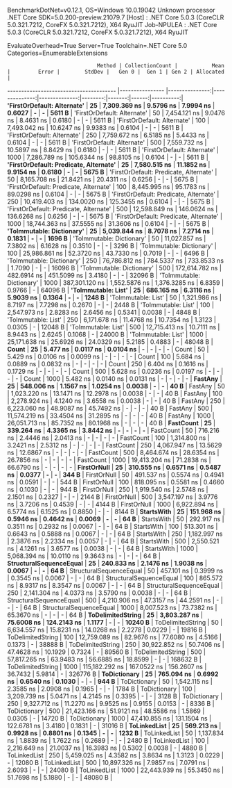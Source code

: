 
BenchmarkDotNet=v0.12.1, OS=Windows 10.0.19042
Unknown processor
.NET Core SDK=5.0.200-preview.21079.7
  [Host]     : .NET Core 5.0.3 (CoreCLR 5.0.321.7212, CoreFX 5.0.321.7212), X64 RyuJIT
  Job-NPULEA : .NET Core 5.0.3 (CoreCLR 5.0.321.7212, CoreFX 5.0.321.7212), X64 RyuJIT

EvaluateOverhead=True  Server=True  Toolchain=.NET Core 5.0  
Categories=EnumerableExtensions  

                                 Method | CollectionCount |           Mean |         Error |        StdDev |   Gen 0 |  Gen 1 | Gen 2 | Allocated |
--------------------------------------- |---------------- |---------------:|--------------:|--------------:|--------:|-------:|------:|----------:|
            **'FirstOrDefault: Alternate'** |              **25** |   **7,309.369 ns** |     **9.5796 ns** |     **7.9994 ns** |  **0.6027** |      **-** |     **-** |    **5611 B** |
            'FirstOrDefault: Alternate' |              50 |   7,454.121 ns |     9.0476 ns |     8.4631 ns |  0.6180 |      - |     - |    5611 B |
            'FirstOrDefault: Alternate' |             100 |   7,493.042 ns |    10.6247 ns |     9.9383 ns |  0.6104 |      - |     - |    5611 B |
            'FirstOrDefault: Alternate' |             250 |   7,759.672 ns |     6.5185 ns |     5.4433 ns |  0.6104 |      - |     - |    5611 B |
            'FirstOrDefault: Alternate' |             500 |   7,559.732 ns |    10.5897 ns |     8.8429 ns |  0.6180 |      - |     - |    5611 B |
            'FirstOrDefault: Alternate' |            1000 |   7,286.789 ns |   105.6344 ns |    98.8105 ns |  0.6104 |      - |     - |    5611 B |
 **'FirstOrDefault: Predicate, Alternate'** |              **25** |   **7,580.515 ns** |    **11.1852 ns** |     **9.9154 ns** |  **0.6180** |      **-** |     **-** |    **5675 B** |
 'FirstOrDefault: Predicate, Alternate' |              50 |   8,165.708 ns |    21.8421 ns |    20.4311 ns |  0.6256 |      - |     - |    5675 B |
 'FirstOrDefault: Predicate, Alternate' |             100 |   8,445.995 ns |    95.1783 ns |    89.0298 ns |  0.6104 |      - |     - |    5675 B |
 'FirstOrDefault: Predicate, Alternate' |             250 |  10,419.403 ns |   134.0020 ns |   125.3455 ns |  0.6104 |      - |     - |    5675 B |
 'FirstOrDefault: Predicate, Alternate' |             500 |  12,598.849 ns |   146.0624 ns |   136.6268 ns |  0.6256 |      - |     - |    5675 B |
 'FirstOrDefault: Predicate, Alternate' |            1000 |  18,744.363 ns |    37.5555 ns |    31.3606 ns |  0.6104 |      - |     - |    5675 B |
              **'ToImmutable: Dictionary'** |              **25** |   **5,039.844 ns** |     **8.7078 ns** |     **7.2714 ns** |  **0.1831** |      **-** |     **-** |    **1696 B** |
              'ToImmutable: Dictionary' |              50 |  11,027.857 ns |     7.3802 ns |     6.1628 ns |  0.3510 |      - |     - |    3296 B |
              'ToImmutable: Dictionary' |             100 |  25,986.861 ns |    52.3720 ns |    43.7330 ns |  0.7019 |      - |     - |    6496 B |
              'ToImmutable: Dictionary' |             250 |  76,786.812 ns |   784.5337 ns |   733.8533 ns |  1.7090 |      - |     - |   16096 B |
              'ToImmutable: Dictionary' |             500 | 172,614.782 ns |   482.6914 ns |   451.5099 ns |  3.4180 |      - |     - |   32096 B |
              'ToImmutable: Dictionary' |            1000 | 387,301.120 ns | 1,552.5876 ns | 1,376.3285 ns |  6.8359 | 0.9766 |     - |   64096 B |
                    **'ToImmutable: List'** |              **25** |     **686.165 ns** |     **6.3116 ns** |     **5.9039 ns** |  **0.1364** |      **-** |     **-** |    **1248 B** |
                    'ToImmutable: List' |              50 |   1,321.986 ns |     8.7197 ns |     7.7298 ns |  0.2670 |      - |     - |    2448 B |
                    'ToImmutable: List' |             100 |   2,547.973 ns |     2.8283 ns |     2.6456 ns |  0.5341 | 0.0038 |     - |    4848 B |
                    'ToImmutable: List' |             250 |   6,171.678 ns |    11.4768 ns |    10.7354 ns |  1.3123 | 0.0305 |     - |   12048 B |
                    'ToImmutable: List' |             500 |  12,715.413 ns |    10.7111 ns |     8.9443 ns |  2.6245 | 0.1068 |     - |   24000 B |
                    'ToImmutable: List' |            1000 |  25,171.638 ns |    25.6926 ns |    24.0329 ns |  5.2185 | 0.4883 |     - |   48048 B |
                                  **Count** |              **25** |       **5.477 ns** |     **0.0117 ns** |     **0.0104 ns** |       **-** |      **-** |     **-** |         **-** |
                                  Count |              50 |       5.429 ns |     0.0106 ns |     0.0099 ns |       - |      - |     - |         - |
                                  Count |             100 |       5.684 ns |     0.0889 ns |     0.0832 ns |       - |      - |     - |         - |
                                  Count |             250 |       6.404 ns |     0.1616 ns |     0.1729 ns |       - |      - |     - |         - |
                                  Count |             500 |       5.628 ns |     0.0236 ns |     0.0197 ns |       - |      - |     - |         - |
                                  Count |            1000 |       5.482 ns |     0.0140 ns |     0.0131 ns |       - |      - |     - |         - |
                                **FastAny** |              **25** |     **548.006 ns** |     **1.1567 ns** |     **1.0254 ns** |  **0.0038** |      **-** |     **-** |      **40 B** |
                                FastAny |              50 |   1,023.220 ns |    13.1471 ns |    12.2978 ns |  0.0038 |      - |     - |      40 B |
                                FastAny |             100 |   2,278.924 ns |     4.1240 ns |     3.6558 ns |  0.0038 |      - |     - |      40 B |
                                FastAny |             250 |   6,223.060 ns |    48.9087 ns |    45.7492 ns |       - |      - |     - |      40 B |
                                FastAny |             500 |  11,574.219 ns |    33.4504 ns |    31.2895 ns |       - |      - |     - |      40 B |
                                FastAny |            1000 |  26,051.713 ns |    85.7352 ns |    80.1968 ns |       - |      - |     - |      40 B |
                              **FastCount** |              **25** |     **339.264 ns** |     **4.3365 ns** |     **3.8442 ns** |       **-** |      **-** |     **-** |         **-** |
                              FastCount |              50 |     716.216 ns |     2.4446 ns |     2.0413 ns |       - |      - |     - |         - |
                              FastCount |             100 |   1,314.800 ns |     3.2421 ns |     2.5312 ns |       - |      - |     - |         - |
                              FastCount |             250 |   4,067.947 ns |    13.5629 ns |    12.6867 ns |       - |      - |     - |         - |
                              FastCount |             500 |   8,464.674 ns |    28.6354 ns |    26.7856 ns |       - |      - |     - |         - |
                              FastCount |            1000 |  19,413.204 ns |    71.2838 ns |    66.6790 ns |       - |      - |     - |         - |
                            **FirstOrNull** |              **25** |     **310.555 ns** |     **0.6571 ns** |     **0.5487 ns** |  **0.0377** |      **-** |     **-** |     **344 B** |
                            FirstOrNull |              50 |     491.537 ns |     0.5574 ns |     0.4941 ns |  0.0591 |      - |     - |     544 B |
                            FirstOrNull |             100 |     818.095 ns |     0.5581 ns |     0.4660 ns |  0.1030 |      - |     - |     944 B |
                            FirstOrNull |             250 |   1,919.540 ns |     2.5748 ns |     2.1501 ns |  0.2327 |      - |     - |    2144 B |
                            FirstOrNull |             500 |   3,547.197 ns |     3.9776 ns |     3.7206 ns |  0.4539 |      - |     - |    4144 B |
                            FirstOrNull |            1000 |   6,922.894 ns |     6.5774 ns |     6.1525 ns |  0.8850 |      - |     - |    8144 B |
                             **StartsWith** |              **25** |     **151.968 ns** |     **0.5946 ns** |     **0.4642 ns** |  **0.0069** |      **-** |     **-** |      **64 B** |
                             StartsWith |              50 |     292.917 ns |     0.3511 ns |     0.2932 ns |  0.0067 |      - |     - |      64 B |
                             StartsWith |             100 |     513.301 ns |     0.6643 ns |     0.5888 ns |  0.0067 |      - |     - |      64 B |
                             StartsWith |             250 |   1,182.997 ns |     2.3876 ns |     2.2334 ns |  0.0057 |      - |     - |      64 B |
                             StartsWith |             500 |   2,550.521 ns |     4.1261 ns |     3.6577 ns |  0.0038 |      - |     - |      64 B |
                             StartsWith |            1000 |   5,068.394 ns |    10.0110 ns |     9.3643 ns |       - |      - |     - |      64 B |
                **StructuralSequenceEqual** |              **25** |     **240.833 ns** |     **2.1476 ns** |     **1.9038 ns** |  **0.0067** |      **-** |     **-** |      **64 B** |
                StructuralSequenceEqual |              50 |     457.101 ns |     0.3999 ns |     0.3545 ns |  0.0067 |      - |     - |      64 B |
                StructuralSequenceEqual |             100 |     865.572 ns |     8.9317 ns |     8.3547 ns |  0.0067 |      - |     - |      64 B |
                StructuralSequenceEqual |             250 |   2,141.304 ns |     4.0373 ns |     3.5790 ns |  0.0038 |      - |     - |      64 B |
                StructuralSequenceEqual |             500 |   4,210.906 ns |    47.3157 ns |    44.2591 ns |       - |      - |     - |      64 B |
                StructuralSequenceEqual |            1000 |   8,007.523 ns |    73.7382 ns |    65.3670 ns |       - |      - |     - |      64 B |
                      **ToDelimitedString** |              **25** |   **3,803.287 ns** |    **75.6008 ns** |   **124.2143 ns** |  **1.1177** |      **-** |     **-** |   **10240 B** |
                      ToDelimitedString |              50 |   6,634.557 ns |    15.8231 ns |    14.0268 ns |  2.2278 | 0.0229 |     - |   19816 B |
                      ToDelimitedString |             100 |  12,759.089 ns |    82.9676 ns |    77.6080 ns |  4.5166 | 0.1373 |     - |   38888 B |
                      ToDelimitedString |             250 |  30,922.852 ns |    50.7406 ns |    47.4628 ns | 10.1929 | 0.7324 |     - |   89560 B |
                      ToDelimitedString |             500 |  57,817.265 ns |    63.9483 ns |    56.6885 ns | 18.8599 |      - |     - |  168632 B |
                      ToDelimitedString |            1000 | 115,182.292 ns |   167.0522 ns |   156.2607 ns | 36.7432 | 5.9814 |     - |  326776 B |
                           **ToDictionary** |              **25** |     **765.094 ns** |     **0.6992 ns** |     **0.6540 ns** |  **0.1030** |      **-** |     **-** |     **944 B** |
                           ToDictionary |              50 |   1,542.115 ns |     2.3585 ns |     2.0908 ns |  0.1965 |      - |     - |    1784 B |
                           ToDictionary |             100 |   3,209.739 ns |     5.0471 ns |     4.2145 ns |  0.3395 |      - |     - |    3128 B |
                           ToDictionary |             250 |   9,327.712 ns |    11.2270 ns |     9.9525 ns |  0.9155 | 0.0153 |     - |    8336 B |
                           ToDictionary |             500 |  21,423.166 ns |    51.9121 ns |    48.5586 ns |  1.5869 | 0.0305 |     - |   14720 B |
                           ToDictionary |            1000 |  47,410.855 ns |   131.1504 ns |   122.6781 ns |  3.4180 | 0.1831 |     - |   31016 B |
                           **ToLinkedList** |              **25** |     **569.213 ns** |     **0.9928 ns** |     **0.8801 ns** |  **0.1345** |      **-** |     **-** |    **1232 B** |
                           ToLinkedList |              50 |   1,137.834 ns |     1.8839 ns |     1.7622 ns |  0.2689 |      - |     - |    2480 B |
                           ToLinkedList |             100 |   2,216.649 ns |    21.0037 ns |    16.3983 ns |  0.5302 | 0.0038 |     - |    4880 B |
                           ToLinkedList |             250 |   5,459.025 ns |     4.3582 ns |     3.8634 ns |  1.3123 | 0.0229 |     - |   12080 B |
                           ToLinkedList |             500 |  10,897.326 ns |     7.9857 ns |     7.0791 ns |  2.6093 |      - |     - |   24080 B |
                           ToLinkedList |            1000 |  22,443.939 ns |    55.3450 ns |    51.7698 ns |  5.1880 |      - |     - |   48080 B |
